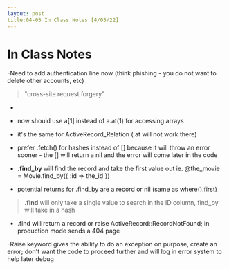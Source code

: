 ```yaml
---
layout: post
title:04-05 In Class Notes [4/05/22]
---
```


# In Class Notes
-Need to add authentication line now (think phishing - you do not want to delete other accounts, etc)
> "cross-site request forgery"
- <input type="hidden" name="authenticity_token" value="<%= form_authenticity_token %>">

- now should use a[1] instead of a.at(1) for accessing arrays
- it's the same for ActiveRecord_Relation (.at will not work there)
- prefer .fetch() for hashes instead of [] because it will throw an error sooner - the [] will return a nil and the error will come later in the code


- **.find_by** will find the record and take the first value out ie. @the_movie = Movie.find_by({ :id => the_id })
- potential returns for .find_by are a record or nil (same as where().first)
> **.find** will only take a single value to search in the ID column, find_by will take in a hash
- .find will return a record or raise ActiveRecord::RecordNotFound; in production mode sends a 404 page


-Raise keyword gives the ability to do an exception on purpose, create an error; don't want the code to proceed further and will log in error system to help later debug
